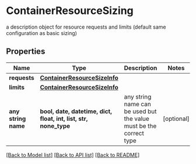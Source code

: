 # ContainerResourceSizing

a description object for resource requests and limits (default same configuration as basic sizing)

## Properties
Name | Type | Description | Notes
------------ | ------------- | ------------- | -------------
**requests** | [**ContainerResourceSizeInfo**](ContainerResourceSizeInfo.md) |  | 
**limits** | [**ContainerResourceSizeInfo**](ContainerResourceSizeInfo.md) |  | 
**any string name** | **bool, date, datetime, dict, float, int, list, str, none_type** | any string name can be used but the value must be the correct type | [optional]

[[Back to Model list]](../README.md#documentation-for-models) [[Back to API list]](../README.md#documentation-for-api-endpoints) [[Back to README]](../README.md)


